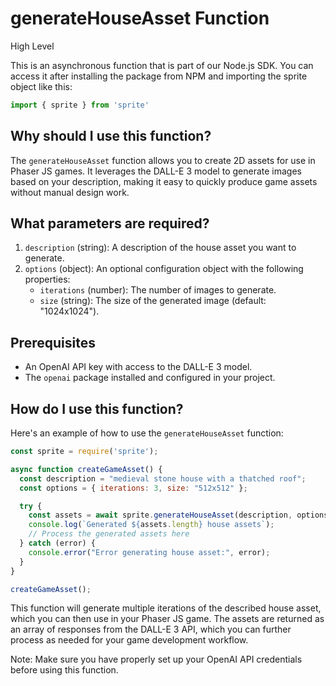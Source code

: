 

  # **generateHouseAsset Function**

High Level

This is an asynchronous function that is part of our Node.js SDK. You can access it after installing the package from NPM and importing the sprite object like this:

```javascript
import { sprite } from 'sprite'
```

## Why should I use this function?

The `generateHouseAsset` function allows you to create 2D assets for use in Phaser JS games. It leverages the DALL-E 3 model to generate images based on your description, making it easy to quickly produce game assets without manual design work.

## What parameters are required?

1. `description` (string): A description of the house asset you want to generate.
2. `options` (object): An optional configuration object with the following properties:
   - `iterations` (number): The number of images to generate.
   - `size` (string): The size of the generated image (default: "1024x1024").

## Prerequisites

- An OpenAI API key with access to the DALL-E 3 model.
- The `openai` package installed and configured in your project.

## How do I use this function?

Here's an example of how to use the `generateHouseAsset` function:

```javascript
const sprite = require('sprite');

async function createGameAsset() {
  const description = "medieval stone house with a thatched roof";
  const options = { iterations: 3, size: "512x512" };

  try {
    const assets = await sprite.generateHouseAsset(description, options);
    console.log(`Generated ${assets.length} house assets`);
    // Process the generated assets here
  } catch (error) {
    console.error("Error generating house asset:", error);
  }
}

createGameAsset();
```

This function will generate multiple iterations of the described house asset, which you can then use in your Phaser JS game. The assets are returned as an array of responses from the DALL-E 3 API, which you can further process as needed for your game development workflow.

Note: Make sure you have properly set up your OpenAI API credentials before using this function.

  